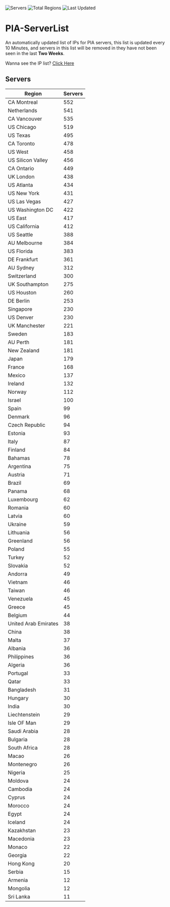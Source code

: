 ![Servers](https://img.shields.io/badge/Servers-15,036-darkgreen)
![Total Regions](https://img.shields.io/badge/Total_Regions-97-darkgreen)
![Last Updated](https://img.shields.io/badge/Last_Updated-April_30_2024_07:30_EDT-darkgreen)

# PIA-ServerList
An automatically updated list of IPs for PIA servers, this list is updated every 10 Minutes, and servers in this list will be removed in they have not been seen in the last **Two Weeks**.

Wanna see the IP list? [Click Here](./servers.json)

## Servers
| Region               | Servers |
|----------------------|---------|
| CA Montreal | 552 |
| Netherlands | 541 |
| CA Vancouver | 535 |
| US Chicago | 519 |
| US Texas | 495 |
| CA Toronto | 478 |
| US West | 458 |
| US Silicon Valley | 456 |
| CA Ontario | 449 |
| UK London | 438 |
| US Atlanta | 434 |
| US New York | 431 |
| US Las Vegas | 427 |
| US Washington DC | 422 |
| US East | 417 |
| US California | 412 |
| US Seattle | 388 |
| AU Melbourne | 384 |
| US Florida | 383 |
| DE Frankfurt | 361 |
| AU Sydney | 312 |
| Switzerland | 300 |
| UK Southampton | 275 |
| US Houston | 260 |
| DE Berlin | 253 |
| Singapore | 230 |
| US Denver | 230 |
| UK Manchester | 221 |
| Sweden | 183 |
| AU Perth | 181 |
| New Zealand | 181 |
| Japan | 179 |
| France | 168 |
| Mexico | 137 |
| Ireland | 132 |
| Norway | 112 |
| Israel | 100 |
| Spain | 99 |
| Denmark | 96 |
| Czech Republic | 94 |
| Estonia | 93 |
| Italy | 87 |
| Finland | 84 |
| Bahamas | 78 |
| Argentina | 75 |
| Austria | 71 |
| Brazil | 69 |
| Panama | 68 |
| Luxembourg | 62 |
| Romania | 60 |
| Latvia | 60 |
| Ukraine | 59 |
| Lithuania | 56 |
| Greenland | 56 |
| Poland | 55 |
| Turkey | 52 |
| Slovakia | 52 |
| Andorra | 49 |
| Vietnam | 46 |
| Taiwan | 46 |
| Venezuela | 45 |
| Greece | 45 |
| Belgium | 44 |
| United Arab Emirates | 38 |
| China | 38 |
| Malta | 37 |
| Albania | 36 |
| Philippines | 36 |
| Algeria | 36 |
| Portugal | 33 |
| Qatar | 33 |
| Bangladesh | 31 |
| Hungary | 30 |
| India | 30 |
| Liechtenstein | 29 |
| Isle OF Man | 29 |
| Saudi Arabia | 28 |
| Bulgaria | 28 |
| South Africa | 28 |
| Macao | 26 |
| Montenegro | 26 |
| Nigeria | 25 |
| Moldova | 24 |
| Cambodia | 24 |
| Cyprus | 24 |
| Morocco | 24 |
| Egypt | 24 |
| Iceland | 24 |
| Kazakhstan | 23 |
| Macedonia | 23 |
| Monaco | 22 |
| Georgia | 22 |
| Hong Kong | 20 |
| Serbia | 15 |
| Armenia | 12 |
| Mongolia | 12 |
| Sri Lanka | 11 |